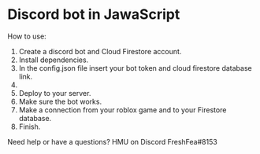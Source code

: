 # Discord bot  in JawaScript

How to use:

1. Create a discord bot and Cloud Firestore account.
2. Install dependencies.
3. In the config.json file insert your bot token and cloud firestore database link.
4. 
5. Deploy to your server.
6. Make sure the bot works.
7. Make a connection from your roblox game and to your Firestore database.
8. Finish.

Need help or have a questions? HMU on Discord FreshFea#8153
